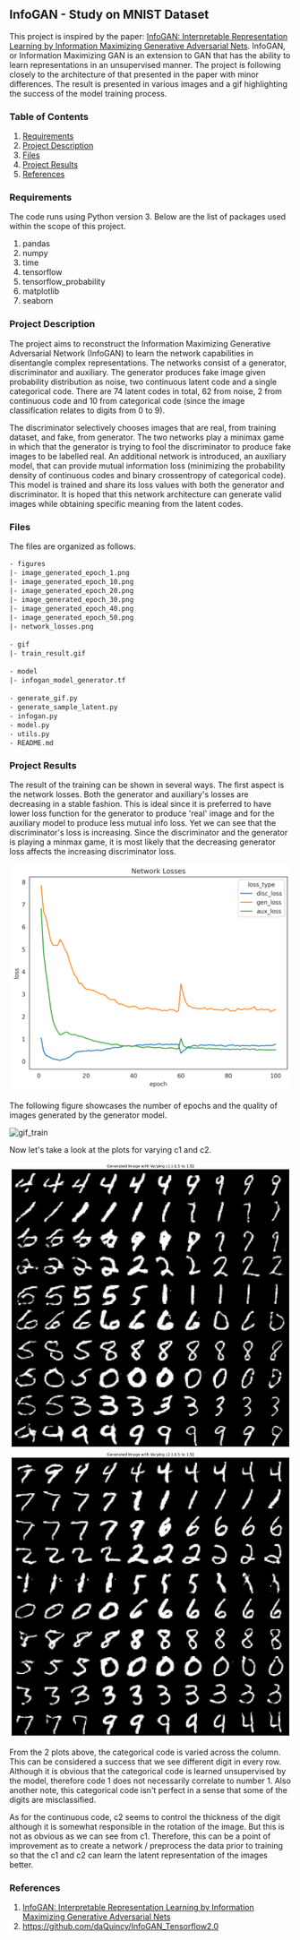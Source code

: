 ## InfoGAN - Study on MNIST Dataset

This project is inspired by the paper: [InfoGAN: Interpretable Representation Learning by Information Maximizing Generative Adversarial Nets](https://arxiv.org/abs/1606.03657). InfoGAN, or Information Maximizing GAN is an extension to GAN that has the ability to learn representations in an unsupervised manner. The project is following closely to the architecture of that presented in the paper with minor differences. The result is presented in various images and a gif highlighting the success of the model training process.

### Table of Contents 

1. [Requirements](#requirements)
2. [Project Description](#description)
3. [Files](#files)
4. [Project Results](#results)
5. [References](#references)

### Requirements<a name="requirements"></a>

The code runs using Python version 3. Below are the list of packages used within the scope of this project.

1. pandas
2. numpy 
3. time
4. tensorflow
5. tensorflow_probability
6. matplotlib
7. seaborn

### Project Description<a name="description"></a>

The project aims to reconstruct the Information Maximizing Generative Adversarial Network (InfoGAN) to learn the network capabilities in disentangle complex representations. The networks consist of a generator, discriminator and auxiliary. The generator produces fake image given probability distribution as noise, two continuous latent code and a single categorical code. There are 74 latent codes in total, 62 from noise, 2 from continuous code and 10 from categorical code (since the image classification relates to digits from 0 to 9).

The discriminator selectively chooses images that are real, from training dataset, and fake, from generator. The two networks play a minimax game in which that the generator is trying to fool the discriminator to produce fake images to be labelled real. An additional network is introduced, an auxiliary model, that can provide mutual information loss (minimizing the probability density of continuous codes and binary crossentropy of categorical code). This model is trained and share its loss values with both the generator and discriminator. It is hoped that this network architecture can generate valid images while obtaining specific meaning from the latent codes. 

### Files<a name="files"></a>

The files are organized as follows. 

```
- figures
|- image_generated_epoch_1.png
|- image_generated_epoch_10.png
|- image_generated_epoch_20.png
|- image_generated_epoch_30.png
|- image_generated_epoch_40.png
|- image_generated_epoch_50.png
|- network_losses.png

- gif
|- train_result.gif

- model
|- infogan_model_generator.tf

- generate_gif.py
- generate_sample_latent.py
- infogan.py
- model.py
- utils.py
- README.md
```

### Project Results<a name="results"></a>

The result of the training can be shown in several ways. The first aspect is the network losses. Both the generator and auxiliary's losses are decreasing in a stable fashion. This is ideal since it is preferred to have lower loss function for the generator to produce 'real' image and for the auxiliary model to produce less mutual info loss. Yet we can see that the discriminator's loss is increasing. Since the discriminator and the generator is playing a minmax game, it is most likely that the decreasing generator loss affects the increasing discriminator loss. 

![net_loss](https://github.com/prabowst/infogan/blob/master/figures/network_losses.png)

The following figure showcases the number of epochs and the quality of images generated by the generator model. 

![gif_train](https://github.com/prabbowst/infogan/blob/master/figures/image_generated_epoch_99.png)

Now let's take a look at the plots for varying c1 and c2.

![c1](https://github.com/prabowst/infogan/blob/master/figures/generated_vary_c1.png)
![c2](https://github.com/prabowst/infogan/blob/master/figures/generated_vary_c2.png)

From the 2 plots above, the categorical code is varied across the column. This can be considered a success that we see different digit in every row. Although it is obvious that the categorical code is learned unsupervised by the model, therefore code 1 does not necessarily correlate to number 1. Also another note, this categorical code isn't perfect in a sense that some of the digits are misclassified. 

As for the continuous code, c2 seems to control the thickness of the digit although it is somewhat responsible in the rotation of the image. But this is not as obvious as we can see from c1. Therefore, this can be a point of improvement as to create a network / preprocess the data prior to training so that the c1 and c2 can learn the latent representation of the images better. 

### References<a name="references"></a>

1. [InfoGAN: Interpretable Representation Learning by Information Maximizing Generative Adversarial Nets](https://arxiv.org/abs/1606.03657) 
2. https://github.com/daQuincy/InfoGAN_Tensorflow2.0